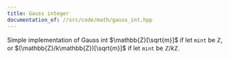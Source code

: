 ```yaml
---
title: Gauss integer
documentation_of: //src/code/math/gauss_int.hpp
---
```


Simple implementation of Gauss int $\mathbb{Z}[\sqrt{m}]$ if let `mint` be $\mathbb{Z}$, or $(\mathbb{Z}/k\mathbb{Z})[\sqrt{m}]$ if let `mint` be $\mathbb{Z}/k\mathbb{Z}$.
